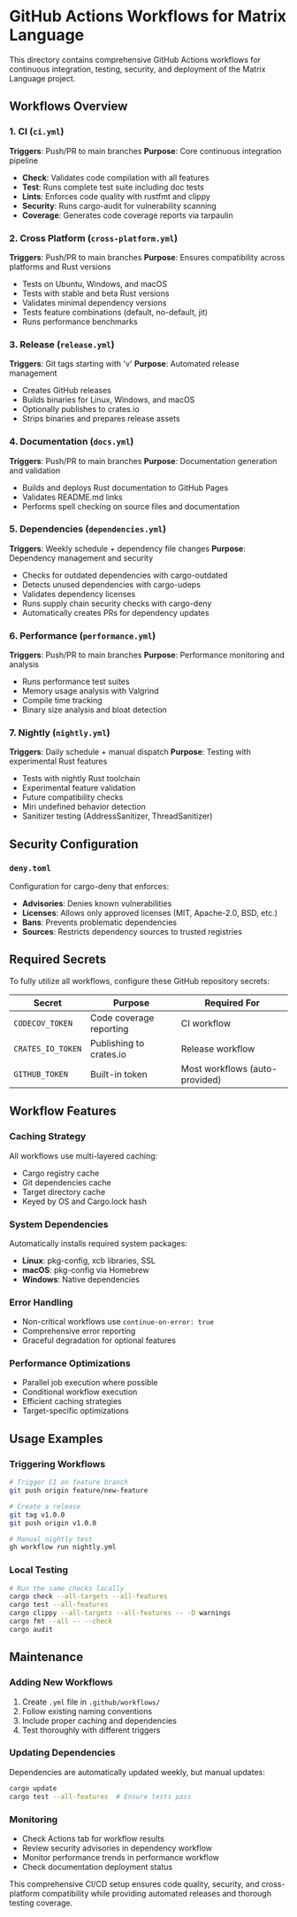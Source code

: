 # GitHub Actions Workflows for Matrix Language

This directory contains comprehensive GitHub Actions workflows for continuous integration, testing, security, and deployment of the Matrix Language project.

## Workflows Overview

### 1. CI (`ci.yml`)

**Triggers**: Push/PR to main branches
**Purpose**: Core continuous integration pipeline

- **Check**: Validates code compilation with all features
- **Test**: Runs complete test suite including doc tests
- **Lints**: Enforces code quality with rustfmt and clippy
- **Security**: Runs cargo-audit for vulnerability scanning
- **Coverage**: Generates code coverage reports via tarpaulin

### 2. Cross Platform (`cross-platform.yml`)

**Triggers**: Push/PR to main branches
**Purpose**: Ensures compatibility across platforms and Rust versions

- Tests on Ubuntu, Windows, and macOS
- Tests with stable and beta Rust versions
- Validates minimal dependency versions
- Tests feature combinations (default, no-default, jit)
- Runs performance benchmarks

### 3. Release (`release.yml`)

**Triggers**: Git tags starting with 'v'
**Purpose**: Automated release management

- Creates GitHub releases
- Builds binaries for Linux, Windows, and macOS
- Optionally publishes to crates.io
- Strips binaries and prepares release assets

### 4. Documentation (`docs.yml`)

**Triggers**: Push/PR to main branches
**Purpose**: Documentation generation and validation

- Builds and deploys Rust documentation to GitHub Pages
- Validates README.md links
- Performs spell checking on source files and documentation

### 5. Dependencies (`dependencies.yml`)

**Triggers**: Weekly schedule + dependency file changes
**Purpose**: Dependency management and security

- Checks for outdated dependencies with cargo-outdated
- Detects unused dependencies with cargo-udeps
- Validates dependency licenses
- Runs supply chain security checks with cargo-deny
- Automatically creates PRs for dependency updates

### 6. Performance (`performance.yml`)

**Triggers**: Push/PR to main branches
**Purpose**: Performance monitoring and analysis

- Runs performance test suites
- Memory usage analysis with Valgrind
- Compile time tracking
- Binary size analysis and bloat detection

### 7. Nightly (`nightly.yml`)

**Triggers**: Daily schedule + manual dispatch
**Purpose**: Testing with experimental Rust features

- Tests with nightly Rust toolchain
- Experimental feature validation
- Future compatibility checks
- Miri undefined behavior detection
- Sanitizer testing (AddressSanitizer, ThreadSanitizer)

## Security Configuration

### `deny.toml`

Configuration for cargo-deny that enforces:

- **Advisories**: Denies known vulnerabilities
- **Licenses**: Allows only approved licenses (MIT, Apache-2.0, BSD, etc.)
- **Bans**: Prevents problematic dependencies
- **Sources**: Restricts dependency sources to trusted registries

## Required Secrets

To fully utilize all workflows, configure these GitHub repository secrets:

| Secret | Purpose | Required For |
|--------|---------|--------------|
| `CODECOV_TOKEN` | Code coverage reporting | CI workflow |
| `CRATES_IO_TOKEN` | Publishing to crates.io | Release workflow |
| `GITHUB_TOKEN` | Built-in token | Most workflows (auto-provided) |

## Workflow Features

### Caching Strategy

All workflows use multi-layered caching:

- Cargo registry cache
- Git dependencies cache
- Target directory cache
- Keyed by OS and Cargo.lock hash

### System Dependencies

Automatically installs required system packages:

- **Linux**: pkg-config, xcb libraries, SSL
- **macOS**: pkg-config via Homebrew
- **Windows**: Native dependencies

### Error Handling

- Non-critical workflows use `continue-on-error: true`
- Comprehensive error reporting
- Graceful degradation for optional features

### Performance Optimizations

- Parallel job execution where possible
- Conditional workflow execution
- Efficient caching strategies
- Target-specific optimizations

## Usage Examples

### Triggering Workflows

```bash
# Trigger CI on feature branch
git push origin feature/new-feature

# Create a release
git tag v1.0.0
git push origin v1.0.0

# Manual nightly test
gh workflow run nightly.yml
```

### Local Testing

```bash
# Run the same checks locally
cargo check --all-targets --all-features
cargo test --all-features
cargo clippy --all-targets --all-features -- -D warnings
cargo fmt --all -- --check
cargo audit
```

## Maintenance

### Adding New Workflows

1. Create `.yml` file in `.github/workflows/`
2. Follow existing naming conventions
3. Include proper caching and dependencies
4. Test thoroughly with different triggers

### Updating Dependencies

Dependencies are automatically updated weekly, but manual updates:

```bash
cargo update
cargo test --all-features  # Ensure tests pass
```

### Monitoring

- Check Actions tab for workflow results
- Review security advisories in dependency workflow
- Monitor performance trends in performance workflow
- Check documentation deployment status

This comprehensive CI/CD setup ensures code quality, security, and cross-platform compatibility while providing automated releases and thorough testing coverage.
